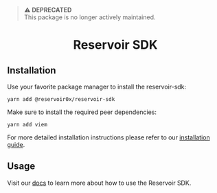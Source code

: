 > **⚠️ DEPRECATED**  
> This package is no longer actively maintained.

<h1 align="center">Reservoir SDK</h1>

## Installation

Use your favorite package manager to install the reservoir-sdk:

`yarn add @reservoir0x/reservoir-sdk`

Make sure to install the required peer dependencies:

`yarn add viem`

For more detailed installation instructions please refer to our [installation guide](https://docs.reservoir.tools/reference/reservoir-sdk-jstsnode).

## Usage

Visit our [docs](https://docs.reservoir.tools/reference/reservoir-sdk-jstsnode#configuring-the-reservoir-sdk) to learn more about how to use the Reservoir SDK.
